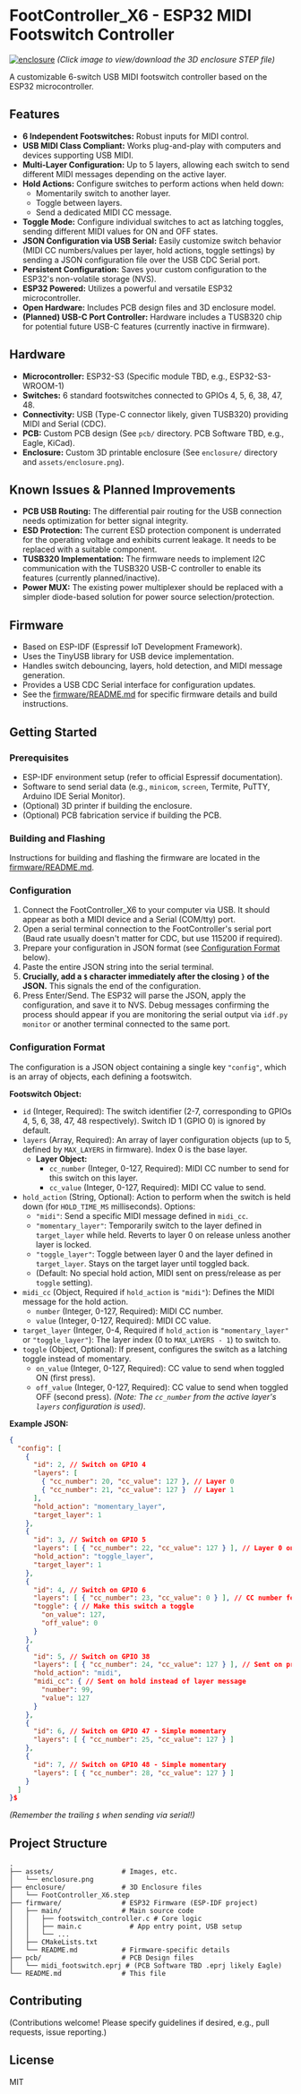 # FootController_X6 - ESP32 MIDI Footswitch Controller

[![enclosure](assets/enclosure.png)](enclosure/FootController_X6.step)
*(Click image to view/download the 3D enclosure STEP file)*

A customizable 6-switch USB MIDI footswitch controller based on the ESP32 microcontroller.

## Features

*   **6 Independent Footswitches:** Robust inputs for MIDI control.
*   **USB MIDI Class Compliant:** Works plug-and-play with computers and devices supporting USB MIDI.
*   **Multi-Layer Configuration:** Up to 5 layers, allowing each switch to send different MIDI messages depending on the active layer.
*   **Hold Actions:** Configure switches to perform actions when held down:
    *   Momentarily switch to another layer.
    *   Toggle between layers.
    *   Send a dedicated MIDI CC message.
*   **Toggle Mode:** Configure individual switches to act as latching toggles, sending different MIDI values for ON and OFF states.
*   **JSON Configuration via USB Serial:** Easily customize switch behavior (MIDI CC numbers/values per layer, hold actions, toggle settings) by sending a JSON configuration file over the USB CDC Serial port.
*   **Persistent Configuration:** Saves your custom configuration to the ESP32's non-volatile storage (NVS).
*   **ESP32 Powered:** Utilizes a powerful and versatile ESP32 microcontroller.
*   **Open Hardware:** Includes PCB design files and 3D enclosure model.
*   **(Planned) USB-C Port Controller:** Hardware includes a TUSB320 chip for potential future USB-C features (currently inactive in firmware).

## Hardware

*   **Microcontroller:** ESP32-S3 (Specific module TBD, e.g., ESP32-S3-WROOM-1)
*   **Switches:** 6 standard footswitches connected to GPIOs 4, 5, 6, 38, 47, 48.
*   **Connectivity:** USB (Type-C connector likely, given TUSB320) providing MIDI and Serial (CDC).
*   **PCB:** Custom PCB design (See `pcb/` directory. PCB Software TBD, e.g., Eagle, KiCad).
*   **Enclosure:** Custom 3D printable enclosure (See `enclosure/` directory and `assets/enclosure.png`).

## Known Issues & Planned Improvements

*   **PCB USB Routing:** The differential pair routing for the USB connection needs optimization for better signal integrity.
*   **ESD Protection:** The current ESD protection component is underrated for the operating voltage and exhibits current leakage. It needs to be replaced with a suitable component.
*   **TUSB320 Implementation:** The firmware needs to implement I2C communication with the TUSB320 USB-C controller to enable its features (currently planned/inactive).
*   **Power MUX:** The existing power multiplexer should be replaced with a simpler diode-based solution for power source selection/protection.

## Firmware

*   Based on ESP-IDF (Espressif IoT Development Framework).
*   Uses the TinyUSB library for USB device implementation.
*   Handles switch debouncing, layers, hold detection, and MIDI message generation.
*   Provides a USB CDC Serial interface for configuration updates.
*   See the [firmware/README.md](firmware/README.md) for specific firmware details and build instructions.

## Getting Started

### Prerequisites

*   ESP-IDF environment setup (refer to official Espressif documentation).
*   Software to send serial data (e.g., `minicom`, `screen`, Termite, PuTTY, Arduino IDE Serial Monitor).
*   (Optional) 3D printer if building the enclosure.
*   (Optional) PCB fabrication service if building the PCB.

### Building and Flashing

Instructions for building and flashing the firmware are located in the [firmware/README.md](firmware/README.md).

### Configuration

1.  Connect the FootController_X6 to your computer via USB. It should appear as both a MIDI device and a Serial (COM/tty) port.
2.  Open a serial terminal connection to the FootController's serial port (Baud rate usually doesn't matter for CDC, but use 115200 if required).
3.  Prepare your configuration in JSON format (see [Configuration Format](#configuration-format) below).
4.  Paste the entire JSON string into the serial terminal.
5.  **Crucially, add a `$` character immediately after the closing `}` of the JSON.** This signals the end of the configuration.
6.  Press Enter/Send. The ESP32 will parse the JSON, apply the configuration, and save it to NVS. Debug messages confirming the process should appear if you are monitoring the serial output via `idf.py monitor` or another terminal connected to the same port.

### Configuration Format

The configuration is a JSON object containing a single key `"config"`, which is an array of objects, each defining a footswitch.

**Footswitch Object:**

*   `id` (Integer, Required): The switch identifier (2-7, corresponding to GPIOs 4, 5, 6, 38, 47, 48 respectively). Switch ID 1 (GPIO 0) is ignored by default.
*   `layers` (Array, Required): An array of layer configuration objects (up to 5, defined by `MAX_LAYERS` in firmware). Index 0 is the base layer.
    *   **Layer Object:**
        *   `cc_number` (Integer, 0-127, Required): MIDI CC number to send for this switch on this layer.
        *   `cc_value` (Integer, 0-127, Required): MIDI CC value to send.
*   `hold_action` (String, Optional): Action to perform when the switch is held down (for `HOLD_TIME_MS` milliseconds). Options:
    *   `"midi"`: Send a specific MIDI message defined in `midi_cc`.
    *   `"momentary_layer"`: Temporarily switch to the layer defined in `target_layer` while held. Reverts to layer 0 on release unless another layer is locked.
    *   `"toggle_layer"`: Toggle between layer 0 and the layer defined in `target_layer`. Stays on the target layer until toggled back.
    *   (Default: No special hold action, MIDI sent on press/release as per `toggle` setting).
*   `midi_cc` (Object, Required if `hold_action` is `"midi"`): Defines the MIDI message for the hold action.
    *   `number` (Integer, 0-127, Required): MIDI CC number.
    *   `value` (Integer, 0-127, Required): MIDI CC value.
*   `target_layer` (Integer, 0-4, Required if `hold_action` is `"momentary_layer"` or `"toggle_layer"`): The layer index (0 to `MAX_LAYERS - 1`) to switch to.
*   `toggle` (Object, Optional): If present, configures the switch as a latching toggle instead of momentary.
    *   `on_value` (Integer, 0-127, Required): CC value to send when toggled ON (first press).
    *   `off_value` (Integer, 0-127, Required): CC value to send when toggled OFF (second press). *(Note: The `cc_number` from the active layer's `layers` configuration is used)*.

**Example JSON:**

```json
{
  "config": [
    {
      "id": 2, // Switch on GPIO 4
      "layers": [
        { "cc_number": 20, "cc_value": 127 }, // Layer 0
        { "cc_number": 21, "cc_value": 127 }  // Layer 1
      ],
      "hold_action": "momentary_layer",
      "target_layer": 1
    },
    {
      "id": 3, // Switch on GPIO 5
      "layers": [ { "cc_number": 22, "cc_value": 127 } ], // Layer 0 only
      "hold_action": "toggle_layer",
      "target_layer": 1
    },
    {
      "id": 4, // Switch on GPIO 6
      "layers": [ { "cc_number": 23, "cc_value": 0 } ], // CC number for toggle
      "toggle": { // Make this switch a toggle
        "on_value": 127,
        "off_value": 0
      }
    },
    {
      "id": 5, // Switch on GPIO 38
      "layers": [ { "cc_number": 24, "cc_value": 127 } ], // Sent on press (if not held)
      "hold_action": "midi",
      "midi_cc": { // Sent on hold instead of layer message
        "number": 99,
        "value": 127
      }
    },
    {
      "id": 6, // Switch on GPIO 47 - Simple momentary
      "layers": [ { "cc_number": 25, "cc_value": 127 } ]
    },
    {
      "id": 7, // Switch on GPIO 48 - Simple momentary
      "layers": [ { "cc_number": 28, "cc_value": 127 } ]
    }
  ]
}$
```
*(Remember the trailing `$` when sending via serial!)*

## Project Structure

```
.
├── assets/                 # Images, etc.
│   └── enclosure.png
├── enclosure/              # 3D Enclosure files
│   └── FootController_X6.step
├── firmware/               # ESP32 Firmware (ESP-IDF project)
│   ├── main/               # Main source code
│   │   ├── footswitch_controller.c # Core logic
│   │   ├── main.c            # App entry point, USB setup
│   │   └── ...
│   ├── CMakeLists.txt
│   └── README.md           # Firmware-specific details
├── pcb/                    # PCB Design files
│   └── midi_footswitch.eprj # (PCB Software TBD .eprj likely Eagle)
└── README.md               # This file
```

## Contributing

(Contributions welcome! Please specify guidelines if desired, e.g., pull requests, issue reporting.)

## License

MIT
